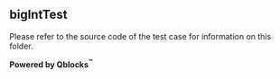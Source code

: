 ## bigIntTest

Please refer to the source code of the test case for information on this folder.

**Powered by Qblocks<sup>&trade;</sup>**

